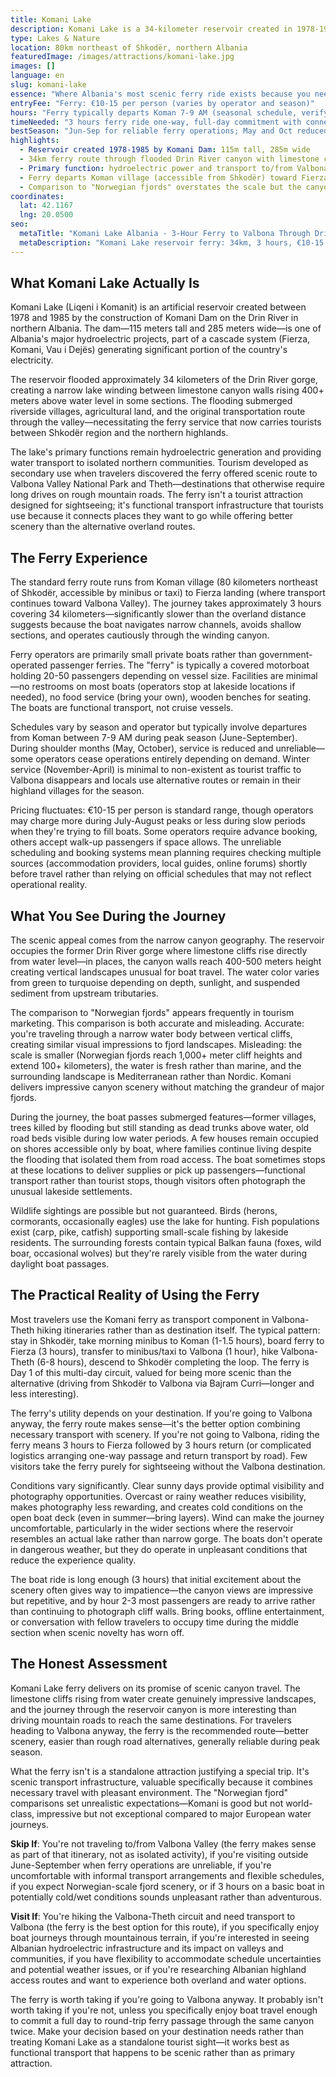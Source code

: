 ```yaml
---
title: Komani Lake
description: Komani Lake is a 34-kilometer reservoir created in 1978-1985 by damming the Drin River, functioning primarily as hydroelectric infrastructure while serving as the scenic ferry route (3 hours, €10) connecting Shkodër region to Valbona Valley—a journey tourists take for transport necessity that happens to offer canyon views.
type: Lakes & Nature
location: 80km northeast of Shkodër, northern Albania
featuredImage: /images/attractions/komani-lake.jpg
images: []
language: en
slug: komani-lake
essence: "Where Albania's most scenic ferry ride exists because you need transport to Valbona, not because anyone planned a tourist attraction"
entryFee: "Ferry: €10-15 per person (varies by operator and season)"
hours: "Ferry typically departs Koman 7-9 AM (seasonal schedule, verify beforehand)"
timeNeeded: "3 hours ferry ride one-way, full-day commitment with connections"
bestSeason: "Jun-Sep for reliable ferry operations; May and Oct reduced schedule"
highlights:
  - Reservoir created 1978-1985 by Komani Dam: 115m tall, 285m wide
  - 34km ferry route through flooded Drin River canyon with limestone cliffs
  - Primary function: hydroelectric power and transport to/from Valbona Valley
  - Ferry departs Koman village (accessible from Shkodër) toward Fierza
  - Comparison to "Norwegian fjords" overstates the scale but the canyon is genuinely scenic
coordinates:
  lat: 42.1167
  lng: 20.0500
seo:
  metaTitle: "Komani Lake Albania - 3-Hour Ferry to Valbona Through Drin Canyon"
  metaDescription: "Komani Lake reservoir ferry: 34km, 3 hours, €10-15, Koman to Fierza connecting to Valbona. Created 1978-85, 115m dam. Jun-Sep best season. Transport + scenery combined."
---
```


## What Komani Lake Actually Is

Komani Lake (Liqeni i Komanit) is an artificial reservoir created between 1978 and 1985 by the construction of Komani Dam on the Drin River in northern Albania. The dam—115 meters tall and 285 meters wide—is one of Albania's major hydroelectric projects, part of a cascade system (Fierza, Komani, Vau i Dejës) generating significant portion of the country's electricity.

The reservoir flooded approximately 34 kilometers of the Drin River gorge, creating a narrow lake winding between limestone canyon walls rising 400+ meters above water level in some sections. The flooding submerged riverside villages, agricultural land, and the original transportation route through the valley—necessitating the ferry service that now carries tourists between Shkodër region and the northern highlands.

The lake's primary functions remain hydroelectric generation and providing water transport to isolated northern communities. Tourism developed as secondary use when travelers discovered the ferry offered scenic route to Valbona Valley National Park and Theth—destinations that otherwise require long drives on rough mountain roads. The ferry isn't a tourist attraction designed for sightseeing; it's functional transport infrastructure that tourists use because it connects places they want to go while offering better scenery than the alternative overland routes.

## The Ferry Experience

The standard ferry route runs from Koman village (80 kilometers northeast of Shkodër, accessible by minibus or taxi) to Fierza landing (where transport continues toward Valbona Valley). The journey takes approximately 3 hours covering 34 kilometers—significantly slower than the overland distance suggests because the boat navigates narrow channels, avoids shallow sections, and operates cautiously through the winding canyon.

Ferry operators are primarily small private boats rather than government-operated passenger ferries. The "ferry" is typically a covered motorboat holding 20-50 passengers depending on vessel size. Facilities are minimal—no restrooms on most boats (operators stop at lakeside locations if needed), no food service (bring your own), wooden benches for seating. The boats are functional transport, not cruise vessels.

Schedules vary by season and operator but typically involve departures from Koman between 7-9 AM during peak season (June-September). During shoulder months (May, October), service is reduced and unreliable—some operators cease operations entirely depending on demand. Winter service (November-April) is minimal to non-existent as tourist traffic to Valbona disappears and locals use alternative routes or remain in their highland villages for the season.

Pricing fluctuates: €10-15 per person is standard range, though operators may charge more during July-August peaks or less during slow periods when they're trying to fill boats. Some operators require advance booking, others accept walk-up passengers if space allows. The unreliable scheduling and booking systems mean planning requires checking multiple sources (accommodation providers, local guides, online forums) shortly before travel rather than relying on official schedules that may not reflect operational reality.

## What You See During the Journey

The scenic appeal comes from the narrow canyon geography. The reservoir occupies the former Drin River gorge where limestone cliffs rise directly from water level—in places, the canyon walls reach 400-500 meters height creating vertical landscapes unusual for boat travel. The water color varies from green to turquoise depending on depth, sunlight, and suspended sediment from upstream tributaries.

The comparison to "Norwegian fjords" appears frequently in tourism marketing. This comparison is both accurate and misleading. Accurate: you're traveling through a narrow water body between vertical cliffs, creating similar visual impressions to fjord landscapes. Misleading: the scale is smaller (Norwegian fjords reach 1,000+ meter cliff heights and extend 100+ kilometers), the water is fresh rather than marine, and the surrounding landscape is Mediterranean rather than Nordic. Komani delivers impressive canyon scenery without matching the grandeur of major fjords.

During the journey, the boat passes submerged features—former villages, trees killed by flooding but still standing as dead trunks above water, old road beds visible during low water periods. A few houses remain occupied on shores accessible only by boat, where families continue living despite the flooding that isolated them from road access. The boat sometimes stops at these locations to deliver supplies or pick up passengers—functional transport rather than tourist stops, though visitors often photograph the unusual lakeside settlements.

Wildlife sightings are possible but not guaranteed. Birds (herons, cormorants, occasionally eagles) use the lake for hunting. Fish populations exist (carp, pike, catfish) supporting small-scale fishing by lakeside residents. The surrounding forests contain typical Balkan fauna (foxes, wild boar, occasional wolves) but they're rarely visible from the water during daylight boat passages.

## The Practical Reality of Using the Ferry

Most travelers use the Komani ferry as transport component in Valbona-Theth hiking itineraries rather than as destination itself. The typical pattern: stay in Shkodër, take morning minibus to Koman (1-1.5 hours), board ferry to Fierza (3 hours), transfer to minibus/taxi to Valbona (1 hour), hike Valbona-Theth (6-8 hours), descend to Shkodër completing the loop. The ferry is Day 1 of this multi-day circuit, valued for being more scenic than the alternative (driving from Shkodër to Valbona via Bajram Curri—longer and less interesting).

The ferry's utility depends on your destination. If you're going to Valbona anyway, the ferry route makes sense—it's the better option combining necessary transport with scenery. If you're not going to Valbona, riding the ferry means 3 hours to Fierza followed by 3 hours return (or complicated logistics arranging one-way passage and return transport by road). Few visitors take the ferry purely for sightseeing without the Valbona destination.

Conditions vary significantly. Clear sunny days provide optimal visibility and photography opportunities. Overcast or rainy weather reduces visibility, makes photography less rewarding, and creates cold conditions on the open boat deck (even in summer—bring layers). Wind can make the journey uncomfortable, particularly in the wider sections where the reservoir resembles an actual lake rather than narrow gorge. The boats don't operate in dangerous weather, but they do operate in unpleasant conditions that reduce the experience quality.

The boat ride is long enough (3 hours) that initial excitement about the scenery often gives way to impatience—the canyon views are impressive but repetitive, and by hour 2-3 most passengers are ready to arrive rather than continuing to photograph cliff walls. Bring books, offline entertainment, or conversation with fellow travelers to occupy time during the middle section when scenic novelty has worn off.

## The Honest Assessment

Komani Lake ferry delivers on its promise of scenic canyon travel. The limestone cliffs rising from water create genuinely impressive landscapes, and the journey through the reservoir canyon is more interesting than driving mountain roads to reach the same destinations. For travelers heading to Valbona anyway, the ferry is the recommended route—better scenery, easier than rough road alternatives, generally reliable during peak season.

What the ferry isn't is a standalone attraction justifying a special trip. It's scenic transport infrastructure, valuable specifically because it combines necessary travel with pleasant environment. The "Norwegian fjord" comparisons set unrealistic expectations—Komani is good but not world-class, impressive but not exceptional compared to major European water journeys.

**Skip If**: You're not traveling to/from Valbona Valley (the ferry makes sense as part of that itinerary, not as isolated activity), if you're visiting outside June-September when ferry operations are unreliable, if you're uncomfortable with informal transport arrangements and flexible schedules, if you expect Norwegian-scale fjord scenery, or if 3 hours on a basic boat in potentially cold/wet conditions sounds unpleasant rather than adventurous.

**Visit If**: You're hiking the Valbona-Theth circuit and need transport to Valbona (the ferry is the best option for this route), if you specifically enjoy boat journeys through mountainous terrain, if you're interested in seeing Albanian hydroelectric infrastructure and its impact on valleys and communities, if you have flexibility to accommodate schedule uncertainties and potential weather issues, or if you're researching Albanian highland access routes and want to experience both overland and water options.

The ferry is worth taking if you're going to Valbona anyway. It probably isn't worth taking if you're not, unless you specifically enjoy boat travel enough to commit a full day to round-trip ferry passage through the same canyon twice. Make your decision based on your destination needs rather than treating Komani Lake as a standalone tourist sight—it works best as functional transport that happens to be scenic rather than as primary attraction.

